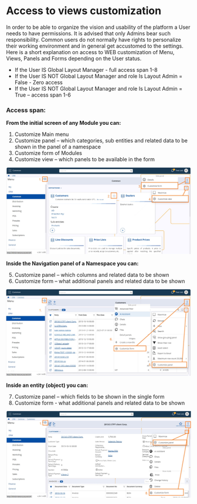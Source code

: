 # Access to views customization

In order to be able to organize the vision and usability of the platform a User needs to have permissions. It is advised that only Admins bear such responsibility. 
Common users do not normally have rights to personalize their working environment and in general get accustomed to the settings. 
Here is a short explanation on access to WEB customization of Menu, Views, Panels and Forms depending on the User status.

* If the User IS Global Layout Manager - full access span 1-8 
* If the User IS NOT Global Layout Manager and role Is Layout Admin = False - Zero access
* If the User IS NOT Global Layout Manager and role Is Layout Admin = True – access span 1-6

### Access span:

**From the initial screen of any Module you can:**
1. Customize Main menu 
2. Customize panel – which categories, sub entities and related data to be shown in the panel of a namespace 
3. Customize form of Modules 
4. Customize view – which panels to be available in the form

![Pictures](pictures/views_access1.png)


**Inside the Navigation panel of a Namespace you can:**

5. Customize panel – which columns and related data to be shown 
6. Customize form – what additional panels and related data to be shown 

![Pictures](pictures/views_access2.png)

 
**Inside an entity (object) you can:**

7. Customize panel – which fields to be shown in the single form
8. Customize form  - what additional panels and related data to be shown

![Pictures](pictures/views_access3.png)



